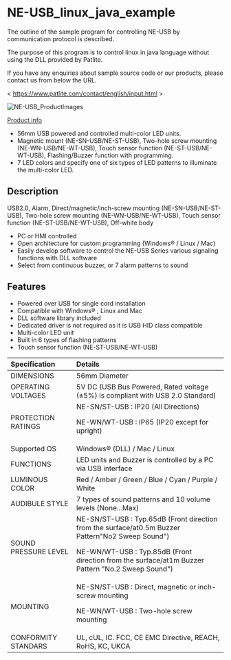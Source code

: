 # NE-USB_linux_java_example  

The outline of the sample program for controlling NE-USB by communication protocol is described.

The purpose of this program is to control linux in java language without using the DLL provided by Patlite.

If you have any enquiries about sample source code or our products, please contact us from below the URL.

< https://www.patlite.com/contact/english/input.html >

![NE-USB_ProductImages](https://user-images.githubusercontent.com/101162723/173481682-49b1d671-5c43-4cb4-a9f0-ee5c02966ec4.png)



[Product info](https://www.patlite.com/product/detail0000000762.html) 

* 56mm USB powered and controlled multi-color LED units.
* Magnetic mount (NE-SN-USB/NE-ST-USB),  Two-hole screw mounting (NE-WN-USB/NE-WT-USB), Touch sensor function (NE-ST-USB/NE-WT-USB),  Flashing/Buzzer function with programming.
* 7 LED colors and specify one of six types of LED patterns to illuminate the multi-color LED.
 
## Description

USB2.0, Alarm, Direct/magnetic/inch-screw mounting (NE-SN-USB/NE-ST-USB), Two-hole screw mounting (NE-WN-USB/NE-WT-USB), Touch sensor function (NE-ST-USB/NE-WT-USB), Off-white body

* PC or HMI controlled
* Open architecture for custom programming (Windows® / Linux / Mac)
* Easily develop software to control the NE-USB Series various signaling functions with DLL software
* Select from continuous buzzer, or 7 alarm patterns to sound

## Features

* Powered over USB for single cord installation
* Compatible with Windows® , Linux and Mac
* DLL software library included
* Dedicated driver is not required as it is USB HID class compatible
* Multi-color LED unit
* Built in 6 types of flashing patterns
* Touch sensor function (NE-ST-USB/NE-WT-USB)


|Specification|Details|
|:--|:--|
|DIMENSIONS|56mm Diameter|
|OPERATING VOLTAGES| 5V DC (USB Bus Powered, Rated voltage (±5%) is compliant with USB 2.0 Standard)|
|PROTECTION RATINGS|NE-SN/ST-USB : IP20 (All Directions) <p> NE-WN/WT-USB : IP65 (IP20 except for upright)
|Supported OS|Windows® (DLL) / Mac / Linux|
|FUNCTIONS|LED units and Buzzer is controlled by a PC via USB interface|
|LUMINOUS COLOR|Red / Amber / Green / Blue / Cyan / Purple / White
|AUDIBULE STYLE|7 types of sound patterns and 10 volume levels (None...Max)
|SOUND PRESSURE LEVEL|NE-SN/ST-USB : Typ.65dB (Front direction from the surface/at0.5m Buzzer Pattern"No2 Sweep Sound")<p>NE-WN/WT-USB : Typ.85dB (Front direction from the surface/at1m Buzzer Pattern "No.2 Sweep Sound")
|MOUNTING|NE-SN/ST-USB : Direct, magnetic or inch-screw mounting <p> NE-WN/WT-USB : Two-hole screw mounting
|CONFORMITY STANDARS|UL, cUL, IC. FCC, CE EMC Directive, REACH, RoHS, KC, UKCA

